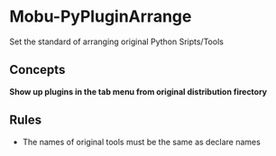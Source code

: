 # Mobu-PyPluginArrange
Set the standard of arranging original Python Sripts/Tools
<br>

## Concepts
**Show up plugins in the tab menu from original distribution firectory**


## Rules
- The names of original tools must be the same as declare names